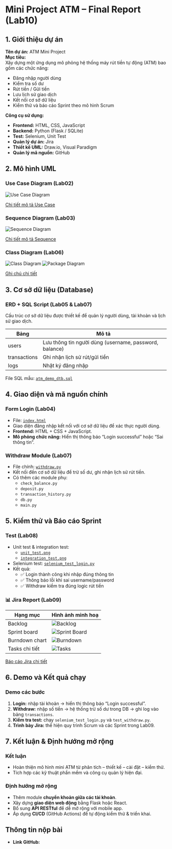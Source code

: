 # Mini Project ATM – Final Report (Lab10)

## 1️. Giới thiệu dự án
**Tên dự án:** ATM Mini Project  
**Mục tiêu:**  
Xây dựng một ứng dụng mô phỏng hệ thống máy rút tiền tự động (ATM) bao gồm các chức năng:
- Đăng nhập người dùng  
- Kiểm tra số dư  
- Rút tiền / Gửi tiền  
- Lưu lịch sử giao dịch  
- Kết nối cơ sở dữ liệu  
- Kiểm thử và báo cáo Sprint theo mô hình Scrum  

**Công cụ sử dụng:**
- **Frontend:** HTML, CSS, JavaScript  
- **Backend:** Python (Flask / SQLite)  
- **Test:** Selenium, Unit Test  
- **Quản lý dự án:** Jira  
- **Thiết kế UML:** Draw.io, Visual Paradigm  
- **Quản lý mã nguồn:** GitHub 

## 2️. Mô hình UML

### Use Case Diagram (Lab02)
![Use Case Diagram](./Lab02/usecase_lab02.png)

[Chi tiết mô tả Use Case](./Lab02/Use%20Case%20Description)

### Sequence Diagram (Lab03)
![Sequence Diagram](./Lab03/sequence_lab03.png)

[Chi tiết mô tả Sequence](./Lab03/Sequence%20Description)

### Class Diagram (Lab06)
![Class Diagram](./Lab06/class_lab06.png)
![Package Diagram](./Lab06/package_lab06.png)

[Ghi chú chi tiết](./Lab06/Notes)

## 3️. Cơ sở dữ liệu (Database)

### ERD + SQL Script (Lab05 & Lab07)
Cấu trúc cơ sở dữ liệu được thiết kế để quản lý người dùng, tài khoản và lịch sử giao dịch.

| Bảng | Mô tả |
|------|--------|
| users | Lưu thông tin người dùng (username, password, balance) |
| transactions | Ghi nhận lịch sử rút/gửi tiền |
| logs | Nhật ký đăng nhập |

File SQL mẫu: [`atm_demo_dtb.sql`](./Lab07/atm_demo_dtb.sql)

## 4️. Giao diện và mã nguồn chính

### Form Login (Lab04)
- File: [`index.html`](./Lab04/index.html)
- Giao diện đăng nhập kết nối với cơ sở dữ liệu để xác thực người dùng.  
- **Frontend:** HTML + CSS + JavaScript.  
- **Mô phỏng chức năng:** Hiển thị thông báo “Login successful” hoặc “Sai thông tin”.

### Withdraw Module (Lab07)
- File chính: [`withdraw.py`](./Lab07/withdraw.py)  
- Kết nối đến cơ sở dữ liệu để trừ số dư, ghi nhận lịch sử rút tiền.  
- Có thêm các module phụ:
  - `check_balance.py`
  - `deposit.py`
  - `transaction_history.py`
  - `db.py`
  - `main.py`  

## 5️. Kiểm thử và Báo cáo Sprint

### Test (Lab08)
- Unit test & integration test:  
  - [`unit_test.png`](./Lab08/unit_test.png)
  - [`integration_test.png`](./Lab08/integration_test.png)
- Selenium test: [`selenium_test_login.py`](./Lab08/selenium_test_login.py)
- Kết quả:
  - ✅ Login thành công khi nhập đúng thông tin
  - ✅ Thông báo lỗi khi sai username/password
  - ✅ Withdraw kiểm tra đúng logic rút tiền

### 📊 Jira Report (Lab09)
| Hạng mục | Hình ảnh minh hoạ |
|-----------|------------------|
| Backlog | ![Backlog](./Lab09/Backlog.png) |
| Sprint board | ![Sprint Board](./Lab09/Sprintboard.png) |
| Burndown chart | ![Burndown](./Lab09/Burndown.png) |
| Tasks chi tiết | ![Tasks](./Lab09/Phân%20rã%20thành%20Tasks/US1%20Rut%20tien.png) |

[Báo cáo Jira chi tiết](./Lab09/report.md)

## 6️. Demo và Kết quả chạy

### Demo các bước
1. **Login:** nhập tài khoản → hiển thị thông báo “Login successful”.  
2. **Withdraw:** nhập số tiền → hệ thống trừ số dư trong DB → ghi log vào bảng `transactions`.  
3. **Kiểm tra test:** chạy `selenium_test_login.py` và `test_withdraw.py`.  
4. **Trình bày Jira:** thể hiện quy trình Scrum và các Sprint trong Lab09.  

## 7️. Kết luận & Định hướng mở rộng

### Kết luận
- Hoàn thiện mô hình mini ATM từ phân tích – thiết kế – cài đặt – kiểm thử.  
- Tích hợp các kỹ thuật phần mềm và công cụ quản lý hiện đại.  

### Định hướng mở rộng
- Thêm module **chuyển khoản giữa các tài khoản**.  
- Xây dựng **giao diện web động** bằng Flask hoặc React.  
- Bổ sung **API RESTful** để dễ mở rộng với mobile app.  
- Áp dụng **CI/CD** (GitHub Actions) để tự động kiểm thử & triển khai.

## Thông tin nộp bài
- **Link GitHub:**  
